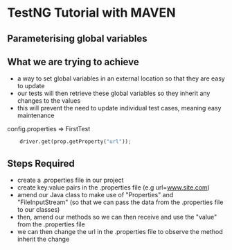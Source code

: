 # TestNG Tutorial with MAVEN

## Parameterising global variables

## What we are trying to achieve

- a way to set global variables in an external location so that they are easy to update
- our tests will then retrieve these global variables so they inherit any changes to the values
- this will prevent the need to update individual test cases, meaning easy maintenance

config.properties => FirstTest
``` python
	driver.get(prop.getProperty("url"));
```

## Steps Required
- create a .properties file in our project
- create key:value pairs in the .properties file (e.g url=www.site.com)
- amend our Java class to make use of "Properties" and "FileInputStream" (so that we can pass the data from the .properties file to our classes)
- then, amend our methods so we can then receive and use the "value" from the .properties file
- we can then change the url in the .properties file to observe the method inherit the change
